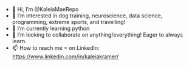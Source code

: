 - 👋 Hi, I’m @KaleiaMaeRepo
- 👀 I’m interested in dog training, neuroscience, data science, programming, extreme sports, and travelling!
- 🌱 I’m currently learning python
- 💞️ I’m looking to collaborate on anything/everything! Eager to always learn.
- 📫 How to reach me =  on LinkedIn: https://www.linkedin.com/in/kaleiakramer/

<!---
KaleiaMaeRepo/KaleiaMaeRepo is a ✨ special ✨ repository because its `README.md` (this file) appears on your GitHub profile.
You can click the Preview link to take a look at your changes.
--->
